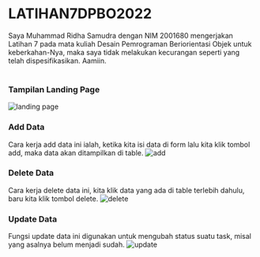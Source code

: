 # LATIHAN7DPBO2022
Saya Muhammad Ridha Samudra dengan NIM 2001680 mengerjakan Latihan 7 pada mata kuliah Desain Pemrograman Beriorientasi Objek
untuk keberkahan-Nya, maka saya tidak melakukan kecurangan seperti yang telah dispesifikasikan. Aamiin.
<br>
<br>
### Tampilan Landing Page
![landing page](https://user-images.githubusercontent.com/80692514/162023683-61cd386c-025b-48fd-b316-352062778dac.jpg)
<br>
### Add Data
Cara kerja add data ini ialah, ketika kita isi data di form lalu kita klik tombol add, maka data akan ditampilkan di table.
![add](https://user-images.githubusercontent.com/80692514/162023703-c5dbf8b0-f98b-4fae-92ab-f75ac94d315e.jpg)
<br>
### Delete Data
Cara kerja delete data ini, kita klik data yang ada di table terlebih dahulu, baru kita klik tombol delete.
![delete](https://user-images.githubusercontent.com/80692514/162023705-452ed84e-840b-4a24-b58d-3902a646a841.jpg)
<br>
### Update Data
Fungsi update data ini digunakan untuk mengubah status suatu task, misal yang asalnya belum menjadi sudah.
![update](https://user-images.githubusercontent.com/80692514/162023698-4a9ad734-1da1-4ea8-ab35-9d0ed7343c07.jpg)
<br>

